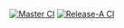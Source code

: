 [![Master CI](https://github.com/xieyubo/feedreader/actions/workflows/master-ci.yaml/badge.svg)](https://github.com/xieyubo/feedreader/actions/workflows/master-ci.yaml)
[![Release-A CI](https://github.com/xieyubo/FeedReader/actions/workflows/release-a-ci.yaml/badge.svg)](https://github.com/xieyubo/FeedReader/actions/workflows/release-a-ci.yaml)